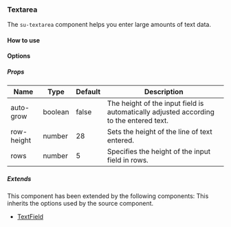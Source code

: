 ### Textarea

The `su-textarea` component helps you enter large amounts of text data.

<su-divider class = "mb-8" />

#### How to use

<sample />

#### Options

##### Props

| Name | Type | Default | Description |
| ---- | ---- | ------- | ----------- |
| auto-grow | boolean | false | The height of the input field is automatically adjusted according to the entered text. |
| row-height | number | 28 | Sets the height of the line of text entered. |
| rows | number | 5 | Specifies the height of the input field in rows. |

##### Extends

This component has been extended by the following components: This inherits the options used by the source component.

- [TextField](/components/SuTextField)